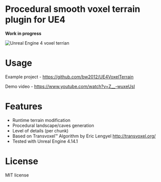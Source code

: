 # Procedural smooth voxel terrain plugin for UE4 

**Work in progress**

![Unreal Engine 4 voxel terrian](http://media.indiedb.com/images/games/1/51/50197/ezgif.com-video-to-gif_2.gif)

# Usage
Example project - https://github.com/bw2012/UE4VoxelTerrain

Demo video - https://www.youtube.com/watch?v=Z__-wuxeUsI 

# Features
* Runtime terrain modification
* Procedural landscape/caves generation
* Level of details (per chunk)
* Based on Transvoxel™ Algorithm by Eric Lengyel http://transvoxel.org/ 
* Tested with Unreal Engine 4.14.1

# License
MIT license

